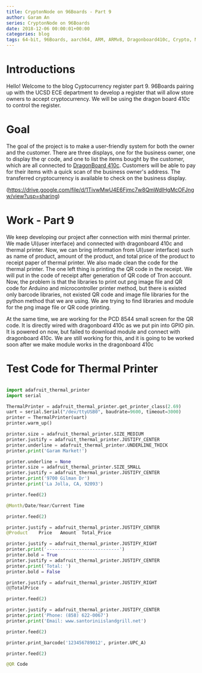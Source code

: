 ```yaml
---
title: CryptonNode on 96Boards - Part 9
author: Garam An
series: CryptonNode on 96Boards
date: 2018-12-06 00:00:01+00:00
categories: blog
tags: 64-bit, 96Boards, aarch64, ARM, ARMv8, Dragonboard410c, Crypto, Mining, Node, Business, QR, UCSD, Cryptocurrency, LCD
---
```

	
# Introductions

Hello! Welcome to the blog Cyptocurrency register part 9. 96Boards pairing up with the UCSD ECE department to develop a register that will allow store owners to accept cryptocurrency. We will be using the dragon board 410c to control the register. 

# Goal 
	
The goal of the project is to make a user-friendly system for both the owner and the customer. There are three displays, one for the business owner, one to display the qr code, and one to list the items bought by the customer, which are all connected to [DragonBoard 410c](http://www.96boards.org/product/dragonboard410c/). Customers will be able to pay for their items with a quick scan of the business owner's address. The transferred cryptocurrency is available to check on the business display.

(https://drive.google.com/file/d/1TivwMwU4E6Fjmc7w8QmWdlHgMcOFJngw/view?usp=sharing)

# Work - Part 9
	
We keep developing our project after connection with mini thermal printer. We made UI(user interface) and connected with dragonboard 410c and thermal printer. Now, we can bring information from UI(user interface) such as name of product, amount of the product, and total price of the product to receipt paper of thermal printer. We also made clean the code for the thermal printer. The one left thing is printing the QR code in the receipt. We will put in the code of receipt after generation of QR code of Tron account. Now, the problem is that the libraries to print out png image file and QR code for Arduino and microcontroller printer method, but there is existed only barcode libraries, not existed QR code and image file libraries for the python method that we are using. We are trying to find libraries and module for the png image file or QR code printing.

At the same time, we are working for the PCD 8544 small screen for the QR code. It is directly wired with dragonboard 410c as we put pin into GPIO pin. It is powered on now, but failed to download module and connect with dragonboard 410c. We are still working for this, and it is going to be worked soon after we make module works in the dragonboard 410c

# Test Code for Thermal Printer

```python

import adafruit_thermal_printer
import serial

ThermalPrinter = adafruit_thermal_printer.get_printer_class(2.69)
uart = serial.Serial("/dev/ttyUSB0", baudrate=9600, timeout=3000)
printer = ThermalPrinter(uart)
printer.warm_up()

printer.size = adafruit_thermal_printer.SIZE_MEDIUM
printer.justify = adafruit_thermal_printer.JUSTIFY_CENTER
printer.underline = adafruit_thermal_printer.UNDERLINE_THICK
printer.print('Garam Market!')

printer.underline = None
printer.size = adafruit_thermal_printer.SIZE_SMALL
printer.justify = adafruit_thermal_printer.JUSTIFY_CENTER
printer.print('9700 Gilman Dr')
printer.print('La Jolla, CA, 92093')

printer.feed(2)

@Month/Date/Year/Current Time

printer.feed(2)

printer.justify = adafruit_thermal_printer.JUSTIFY_CENTER
@Product	Price	Amount	Total_Price

printer.justify = adafruit_thermal_printer.JUSTIFY_RIGHT
printer.print('---------------------------')
printer.bold = True
printer.justify = adafruit_thermal_printer.JUSTIFY_CENTER
printer.print('Total: ')
printer.bold = False

printer.justify = adafruit_thermal_printer.JUSTIFY_RIGHT
@@TotalPrice

printer.feed(2)

printer.justify = adafruit_thermal_printer.JUSTIFY_CENTER
printer.print('Phone: (858) 622-0067')
printer.print('Email: www.santoriniislandgrill.net')

printer.feed(2)

printer.print_barcode('123456789012', printer.UPC_A)

printer.feed(2)

@QR Code

```

